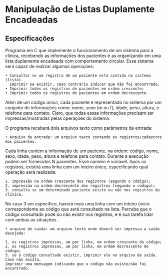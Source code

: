 # Manipulação de Listas Duplamente Encadeadas

## Especificações

Programa em C que implemente o funcionamento de um sistema para a clínica, 
recebendo as informações dos pacientes e as organizando em uma
lista duplamente encadeada com comportamento circular. Esse sistema será capaz
de realizar algumas operações:
	
	• Consultar se um registro de um paciente está contido no sistema (lista). 
      Imprimir se existir, caso contrário indicar que não foi encontrado;
	• Imprimir todos os registros de pacientes em ordem crescente;
	• Imprimir todos os registros de pacientes em ordem decrescente.

Além de um código único, cada paciente é representado no sistema por um conjunto de
informações como: nome, sexo (m ou f), idade, peso, altura, e telefone para contato. Claro,
que todas essas informações precisam ser impressas/mostradas pelas operações do sistema.

O programa receberá dois arquivos texto como parâmetros de entrada:
	
	• Arquivo de entrada: um arquivo texto contendo os registros/cadastros dos pacientes.
Cada linha contém a informação de um paciente, na ordem: código, nome, sexo, idade,
peso, altura e telefone para contato. Durante a execução podem ser fornecidos N
pacientes. Esse número é variável. Após os registros, existirá uma linha com um
inteiro único, especificando qual operação será realizada:

	1. impressão na ordem crescente dos registros (segundo o código);
	2. impressão na ordem decrescente dos registros (segundo o código);
	3. consulta se um determinado paciente existe ou não nos registros da clínica.

No caso 3 em específico, haverá mais uma linha com um inteiro único correspondente
ao código que será consultado na lista. Perceba que o código consultado pode ou não
existir nos registros, e é sua tarefa lidar com ambas as situações.

	• arquivo de saída: um arquivo texto onde deverá ser impressa a saída desejada:
	
	1. os registros impressos, um por linha, em ordem crescente de código;
	2. os registros impressos, um por linha, em ordem decrescente de código;
	3. se o código consultado existir, imprimir ele no arquivo de saída. Caso não exista,
	imprimir uma mensagem indicando que o código não existe/não foi encontrado.